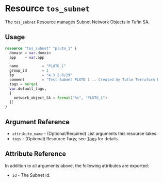 # Resource `tos_subnet`

The `tos_subnet` Resource manages Subnet Network Objects in Tufin SA.

## Usage

```terraform
resource "tos_subnet" "pluto_1" {
  domain = var.domain
  app    = var.app

  name           = "PLUTO_1"
  group_id       = 1
  ip             = "4.3.2.0/29"
  comment        = "Test Subnet PLUTO 1 .. Created by Tufin Terraform Provider"
  tags = merge(
  var.default_tags,
  {
    network_object_SA = format("%s", "PLUTO_1")
  })
}
```

## Argument Reference

* `attribute_name` - (Optional/Required) List arguments this resource takes.
* `tags` - (Optional) Resource Tags; see [Tags](tag.md) for details.


## Attribute Reference

In addition to all arguments above, the following attributes are exported:

* `id` - The Subnet Id.
